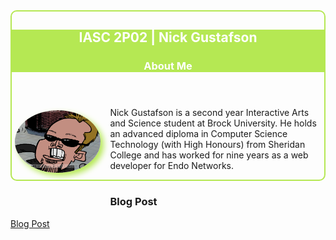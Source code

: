<style type="text/css">
#about-me { border:solid 2px #B5E853;border-radius:10px }
#about-me header { background-color:#B5E853 }
#about-me h2, #about-me h3 { color:#ffffff }
#about-me img { float:left;height:100px;border-radius:50%;margin:5px 15px 50px 5px;box-shadow:5px 5px 10px #B5E853 }
</style>

<section id="about-me">
  <header>
    <h2>IASC 2P02 | Nick Gustafson</h2>
    <h3>About Me</h3>
  </header>
  
  <img src="images/caricature_cropped.png" border="0" alt="Me" />

<p>Nick Gustafson is a second year Interactive Arts and Science student at Brock University.  He holds an advanced diploma in Computer Science Technology (with High Honours) from Sheridan College and has worked for nine years as a web developer for Endo Networks.</p>
</section>

<h3>Blog Post</h3>
<a href="blog.html">Blog Post</a>
